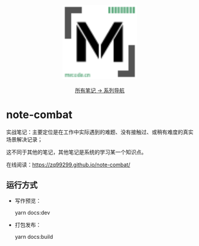 <p align="center">
  <a href="https://github.com/zq99299/repository-summary" target="_blank">
     <img width="200" src="./docs/.vuepress/public/mlogo.svg" alt="logo">
  </a>
  <br/>
  <br/>
  <a href="https://github.com/zq99299/repository-summary" target="_blank"> 
    所有笔记 → 系列导航
  </a>
</p>

# note-combat

实战笔记：主要定位是在工作中实际遇到的难题、没有接触过、或稍有难度的真实场景解决记录；

这不同于其他的笔记，其他笔记是系统的学习某一个知识点。

在线阅读：https://zq99299.github.io/note-combat/

## 运行方式

- 写作预览：

  yarn docs:dev
- 打包发布：

  yarn docs:build

